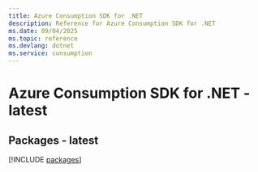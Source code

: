 ```yaml
---
title: Azure Consumption SDK for .NET
description: Reference for Azure Consumption SDK for .NET
ms.date: 09/04/2025
ms.topic: reference
ms.devlang: dotnet
ms.service: consumption
---
```

# Azure Consumption SDK for .NET - latest
## Packages - latest
[!INCLUDE [packages](consumption-index.md)]